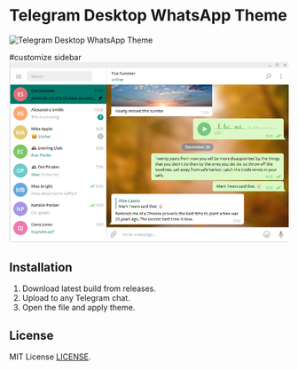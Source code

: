 # Telegram Desktop WhatsApp Theme
![Telegram Desktop WhatsApp Theme](https://www.dropbox.com/s/cecwrzbh4ff11en/2017-01-04_134631.png?dl=1)

#customize sidebar
![Custom Sidebar](telegramWhasapp.png)

## Installation
1. Download latest build from releases.
2. Upload to any Telegram chat.
3. Open the file and apply theme.

## License
MIT License [LICENSE](LICENSE).
